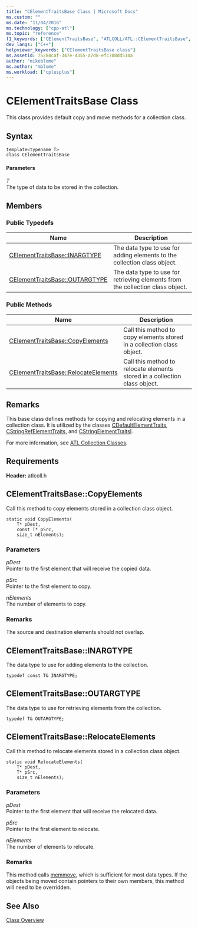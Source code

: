 ```yaml
---
title: "CElementTraitsBase Class | Microsoft Docs"
ms.custom: ""
ms.date: "11/04/2016"
ms.technology: ["cpp-atl"]
ms.topic: "reference"
f1_keywords: ["CElementTraitsBase", "ATLCOLL/ATL::CElementTraitsBase", "ATLCOLL/ATL::CElementTraitsBase::INARGTYPE", "ATLCOLL/ATL::CElementTraitsBase::OUTARGTYPE", "ATLCOLL/ATL::CElementTraitsBase::CopyElements", "ATLCOLL/ATL::CElementTraitsBase::RelocateElements"]
dev_langs: ["C++"]
helpviewer_keywords: ["CElementTraitsBase class"]
ms.assetid: 75284caf-347e-4355-a7d8-efc708dd514a
author: "mikeblome"
ms.author: "mblome"
ms.workload: ["cplusplus"]
---
```

# CElementTraitsBase Class

This class provides default copy and move methods for a collection class.

## Syntax

```
template<typename T>  
class CElementTraitsBase
```

#### Parameters

*T*  
The type of data to be stored in the collection.

## Members

### Public Typedefs

|Name|Description|
|----------|-----------------|
|[CElementTraitsBase::INARGTYPE](#inargtype)|The data type to use for adding elements to the collection class object.|
|[CElementTraitsBase::OUTARGTYPE](#outargtype)|The data type to use for retrieving elements from the collection class object.|

### Public Methods

|Name|Description|
|----------|-----------------|
|[CElementTraitsBase::CopyElements](#copyelements)|Call this method to copy elements stored in a collection class object.|
|[CElementTraitsBase::RelocateElements](#relocateelements)|Call this method to relocate elements stored in a collection class object.|

## Remarks

This base class defines methods for copying and relocating elements in a collection class. It is utilized by the classes [CDefaultElementTraits](../../atl/reference/cdefaultelementtraits-class.md), [CStringRefElementTraits](../../atl/reference/cstringrefelementtraits-class.md), and [CStringElementTraitsI](../../atl/reference/cstringelementtraitsi-class.md).

For more information, see [ATL Collection Classes](../../atl/atl-collection-classes.md).

## Requirements

**Header:** atlcoll.h

##  <a name="copyelements"></a>  CElementTraitsBase::CopyElements

Call this method to copy elements stored in a collection class object.

```
static void CopyElements(
    T* pDest,
    const T* pSrc,
    size_t nElements);
```

### Parameters

*pDest*  
Pointer to the first element that will receive the copied data.

*pSrc*  
Pointer to the first element to copy.

*nElements*  
The number of elements to copy.

### Remarks

The source and destination elements should not overlap.

##  <a name="inargtype"></a>  CElementTraitsBase::INARGTYPE

The data type to use for adding elements to the collection.

```
typedef const T& INARGTYPE;
```

##  <a name="outargtype"></a>  CElementTraitsBase::OUTARGTYPE

The data type to use for retrieving elements from the collection.

```
typedef T& OUTARGTYPE;
```

##  <a name="relocateelements"></a>  CElementTraitsBase::RelocateElements

Call this method to relocate elements stored in a collection class object.

```
static void RelocateElements(
    T* pDest,
    T* pSrc,
    size_t nElements);
```

### Parameters

*pDest*  
Pointer to the first element that will receive the relocated data.

*pSrc*  
Pointer to the first element to relocate.

*nElements*  
The number of elements to relocate.

### Remarks

This method calls [memmove](../../c-runtime-library/reference/memmove-wmemmove.md), which is sufficient for most data types. If the objects being moved contain pointers to their own members, this method will need to be overridden.

## See Also

[Class Overview](../../atl/atl-class-overview.md)
